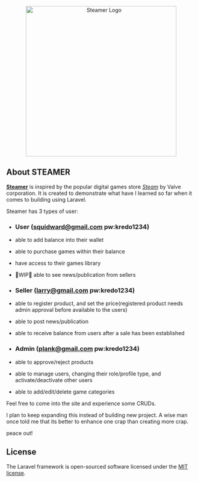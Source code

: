 <p align="center"><a href="https://laravel.com" target="_blank"><img src="/storage/app/public/steamer.JPG" width="400" alt="Steamer Logo"></a></p>


## About STEAMER

**[Steamer](https://bre-portfolio.fun)** is inspired by the popular digital games store _[Steam](https://store.steampowered.com/)_ by Valve corporation. It is created to demonstrate what have I learned so far when it comes to building using Laravel.

Steamer has 3 types of user:

* ### User (squidward@gmail.com pw:kredo1234)
 * able to add balance into their wallet
 * able to purchase games within their balance
 * have access to their games library
 * 🚧WIP🚧 able to see news/publication from sellers

* ### Seller (larry@gmail.com pw:kredo1234)
 * able to register product, and set the price(registered product needs admin approval before available to the users)
 * able to post news/publication
 * able to receive balance from users after a sale has been established

* ### Admin (plank@gmail.com pw:kredo1234)
 * able to approve/reject products
 * able to manage users, changing their role/profile type, and activate/deactivate other users
 * able to add/edit/delete game categories

Feel free to come into the site and experience some CRUDs.

I plan to keep expanding this instead of building new project. A wise man once told me that its better to enhance one crap than creating more crap.

peace out!



## License
The Laravel framework is open-sourced software licensed under the [MIT license](https://opensource.org/licenses/MIT).
